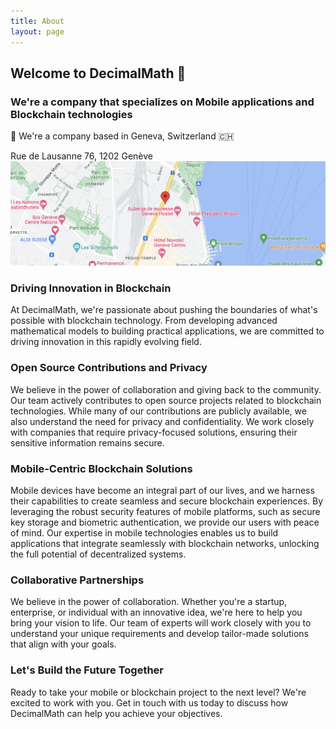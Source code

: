 ```yaml
---
title: About
layout: page
---
```

## Welcome to DecimalMath 👋

### We're a company that specializes on Mobile applications and Blockchain technologies

📍 We're a company based in Geneva, Switzerland 🇨🇭

Rue de Lausanne 76, 1202 Genève [<img src="/assets/images/map.png" alt="Google map" loading="lazy" style="width: 100vw; height: auto">](https://goo.gl/maps/m6x5obKEV6q8TH2YA)

### Driving Innovation in Blockchain
At DecimalMath, we're passionate about pushing the boundaries of what's possible with blockchain technology. From developing advanced mathematical models to building practical applications, we are committed to driving innovation in this rapidly evolving field.

### Open Source Contributions and Privacy
We believe in the power of collaboration and giving back to the community. Our team actively contributes to open source projects related to blockchain technologies. While many of our contributions are publicly available, we also understand the need for privacy and confidentiality. We work closely with companies that require privacy-focused solutions, ensuring their sensitive information remains secure.

### Mobile-Centric Blockchain Solutions
Mobile devices have become an integral part of our lives, and we harness their capabilities to create seamless and secure blockchain experiences. By leveraging the robust security features of mobile platforms, such as secure key storage and biometric authentication, we provide our users with peace of mind. Our expertise in mobile technologies enables us to build applications that integrate seamlessly with blockchain networks, unlocking the full potential of decentralized systems.

### Collaborative Partnerships
We believe in the power of collaboration. Whether you're a startup, enterprise, or individual with an innovative idea, we're here to help you bring your vision to life. Our team of experts will work closely with you to understand your unique requirements and develop tailor-made solutions that align with your goals.

### Let's Build the Future Together
Ready to take your mobile or blockchain project to the next level? We're excited to work with you. Get in touch with us today to discuss how DecimalMath can help you achieve your objectives.

